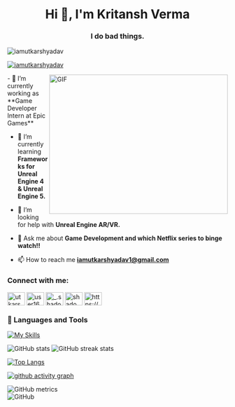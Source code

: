 <h1 align="center">Hi 👋, I'm Kritansh Verma </h1>
<h3 align="center">I do bad things.</h3>

<p align="left"> <img src="https://komarev.com/ghpvc/?username=iamutkarshyadav&label=Profile%20views&color=0e75b6&style=flat" alt="iamutkarshyadav" /> </p>

<p align="left"> <a href="https://github.com/ryo-ma/github-profile-trophy"><img src="https://github-profile-trophy.vercel.app/?username=iamutkarshyadav" alt="iamutkarshyadav" /></a> </p>
<img align="right" alt="GIF" src="https://github.com/Gapur/Gapur/blob/main/assets/coding.gif?raw=true" width="408" height="318" />
- 🔭 I’m currently working as **Game Developer Intern at Epic Games**

- 🌱 I’m currently learning **Frameworks for Unreal Engine 4 & Unreal Engine 5.**

- 🤝 I’m looking for help with **Unreal Engine AR/VR.**

- 💬 Ask me about **Game Development and which Netflix series to binge watch!!**

- 📫 How to reach me **iamutkarshyadav1@gmail.com**



<h3 align="left">Connect with me:</h3>
<p align="left">
<a href="https://linkedin.com/in/utkarsh yadav" target="blank"><img align="center" src="https://raw.githubusercontent.com/rahuldkjain/github-profile-readme-generator/master/src/images/icons/Social/linked-in-alt.svg" alt="utkarsh yadav" height="30" width="40" /></a>
<a href="https://stackoverflow.com/users/user16351610" target="blank"><img align="center" src="https://raw.githubusercontent.com/rahuldkjain/github-profile-readme-generator/master/src/images/icons/Social/stack-overflow.svg" alt="user16351610" height="30" width="40" /></a>
<a href="https://instagram.com/_.shadow_storme" target="blank"><img align="center" src="https://raw.githubusercontent.com/rahuldkjain/github-profile-readme-generator/master/src/images/icons/Social/instagram.svg" alt="_.shadow_storme" height="30" width="40" /></a>
<a href="https://www.behance.net/shadow storme" target="blank"><img align="center" src="https://raw.githubusercontent.com/rahuldkjain/github-profile-readme-generator/master/src/images/icons/Social/behance.svg" alt="shadow storme" height="30" width="40" /></a>
<a href="https://discord.gg/https://discord.gg/geCztDDfPY" target="blank"><img align="center" src="https://raw.githubusercontent.com/rahuldkjain/github-profile-readme-generator/master/src/images/icons/Social/discord.svg" alt="https://discord.gg/geCztDDfPY" height="30" width="40" /></a>
</p>


### 🧰 Languages and Tools

[![My Skills](https://skillicons.dev/icons?i=c,cpp,js,html,css,git,github,react,nextjs,nodejs,vite,sass,tailwind,mongodb,firebase,unrealengine,blender,vscode,discord,bots)](https://skillicons.dev)


![GitHub stats](https://github-readme-stats.vercel.app/api?username=Kritansh1&show_icons=true&count_private=true)  ![GitHub streak stats](https://streak-stats.demolab.com/?user=iamutkarshyadav)   

[![Top Langs](https://github-readme-stats.vercel.app/api/top-langs/?username=Kritansh1)](https://github.com/anuraghazra/github-readme-stats)

[![ github activity graph](https://github-readme-activity-graph.cyclic.app/graph?username=Kritansh1&bg_color=ffffff&color=9c9c9c&line=f5f6fa&point=4f3885&area=true&hide_border=true)](https://github.com/ashutosh00710/github-readme-activity-graph)

![GitHub metrics](https://metrics.lecoq.io/Kritansh1)  
![GitHub](https://metrics.lecoq.io/insights/Kritansh1)
